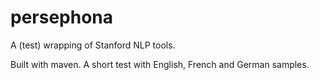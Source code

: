 # persephona
A (test) wrapping of Stanford NLP tools.

Built with maven. A short test with English, French and German samples.
